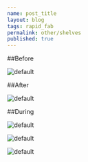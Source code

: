 ```yaml
---
name: post_title
layout: blog
tags: rapid_fab 
permalink: other/shelves
published: true 
---
```


##Before

![default]({{site.url}}/media/desk_shelving_b.jpg "messy desk")

##After

![default]({{site.url}}/media/desk_shelving_a.jpg "clean desk")


##During

![default]({{site.url}}/media/desk_shelving_d1.jpg "adjustable shelving")

![default]({{site.url}}/media/desk_shelving_d2.jpg "CNCing drawers")

![default]({{site.url}}/media/desk_shelving_d3.jpg "assembling drawers")



